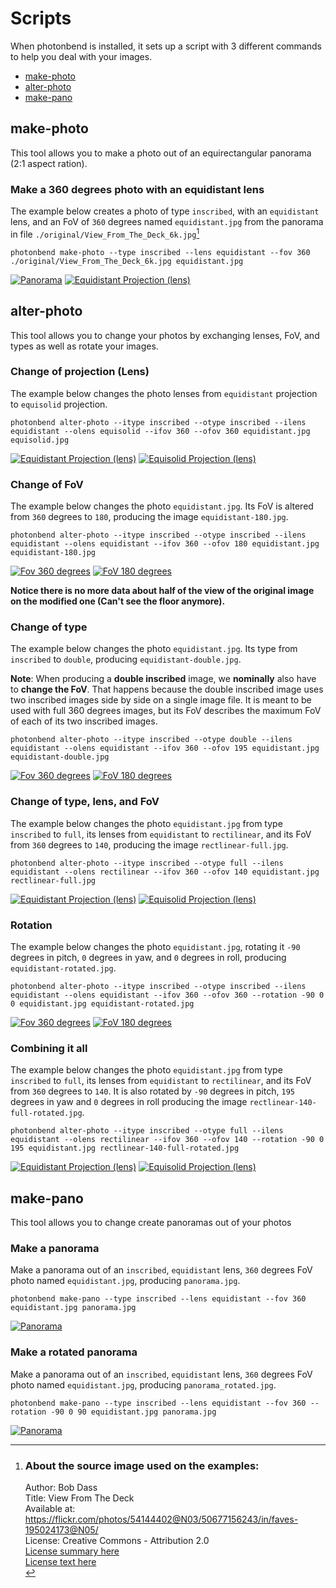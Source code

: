 # Scripts
When photonbend is installed, it sets up a script with 3 different commands to help you deal with your images.
 - [make-photo](#make-photo)
 - [alter-photo](#alter-photo)
 - [make-pano](#make-pano)

## make-photo
This tool allows you to make a photo out of an equirectangular panorama (2:1 aspect ration).

### Make a 360 degrees photo with an equidistant lens
The example below creates a photo of type `inscribed`, with an `equidistant` lens, and an FoV of `360` degrees named `equidistant.jpg` from the panorama in file `./original/View_From_The_Deck_6k.jpg`[^1]

```
photonbend make-photo --type inscribed --lens equidistant --fov 360 ./original/View_From_The_Deck_6k.jpg equidistant.jpg
```

[![Panorama](img/vftd/View_From_The_Deck_small.jpg)](/examples/original/View_From_The_Deck_6k.jpg)
[![Equidistant Projection (lens)](img/vftd/equidistant_small.jpg)](/examples/equidistant.jpg)

## alter-photo
This tool allows you to change your photos by exchanging lenses, FoV, and types as well as rotate your images.

### Change of projection (Lens)
The example below changes the photo lenses from `equidistant` projection to `equisolid` projection.

```
photonbend alter-photo --itype inscribed --otype inscribed --ilens equidistant --olens equisolid --ifov 360 --ofov 360 equidistant.jpg equisolid.jpg
```

[![Equidistant Projection (lens)](img/vftd/equidistant_small.jpg)](/examples/equidistant.jpg)
[![Equisolid Projection (lens)](img/vftd/equisolid_small.jpg)](/examples/equisolid.jpg)

### Change of FoV
The example below changes the photo `equidistant.jpg`. Its FoV is altered from `360` degrees to `180`, producing the image `equidistant-180.jpg`.

```
photonbend alter-photo --itype inscribed --otype inscribed --ilens equidistant --olens equidistant --ifov 360 --ofov 180 equidistant.jpg equidistant-180.jpg
```

[![Fov 360 degrees](img/vftd/equidistant_small.jpg)](/examples/equidistant.jpg)
[![FoV 180 degrees](img/vftd/equidistant-180_small.jpg)](/examples/equidistant-180.jpg)

**Notice there is no more data about half of the view of the original image on the modified one (Can't see the floor anymore).**

### Change of type
The example below changes the photo `equidistant.jpg`. Its type from `inscribed` to `double`, producing `equidistant-double.jpg`.

**Note**: When producing a **double inscribed** image, we **nominally** also have to **change the FoV**. That happens because the double inscribed image uses two inscribed images side by side on a single image file. It is meant to be used with full 360 degrees images, but its FoV describes the maximum FoV of each of its two inscribed images.

```
photonbend alter-photo --itype inscribed --otype double --ilens equidistant --olens equidistant --ifov 360 --ofov 195 equidistant.jpg equidistant-double.jpg
```

[![Fov 360 degrees](img/vftd/equidistant_small.jpg)](/examples/equidistant.jpg)
[![FoV 180 degrees](img/vftd/equidistant-double_small.jpg)](/examples/equidistant-double.jpg)


### Change of type, lens, and FoV
The example below changes the photo `equidistant.jpg` from type `inscribed` to `full`, its lenses from `equidistant` to `rectilinear`, and its FoV from `360` degrees to `140`, producing the image `rectlinear-full.jpg`.

```
photonbend alter-photo --itype inscribed --otype full --ilens equidistant --olens rectilinear --ifov 360 --ofov 140 equidistant.jpg rectlinear-full.jpg
```

[![Equidistant Projection (lens)](img/vftd/equidistant_small.jpg)](/examples/equidistant.jpg)
[![Equisolid Projection (lens)](img/vftd/rectlinear-full_small.jpg)](/examples/rectlinear-full.jpg)


### Rotation
The example below changes the photo `equidistant.jpg`, rotating it `-90` degrees in pitch, `0` degrees in yaw, and `0` degrees in roll, producing `equidistant-rotated.jpg`.

```
photonbend alter-photo --itype inscribed --otype inscribed --ilens equidistant --olens equidistant --ifov 360 --ofov 360 --rotation -90 0 0 equidistant.jpg equidistant-rotated.jpg
```

[![Fov 360 degrees](img/vftd/equidistant_small.jpg)](/examples/equidistant.jpg)
[![FoV 180 degrees](img/vftd/equidistant-rotated_small.jpg)](/examples/equidistant-rotated.jpg)

### Combining it all
The example below changes the photo `equidistant.jpg` from type `inscribed` to `full`, its lenses from `equidistant` to `rectilinear`, and its FoV from `360` degrees to `140`. It is also rotated by `-90` degrees in pitch, `195` degrees in yaw and `0` degrees in roll producing the image `rectlinear-140-full-rotated.jpg`.

```
photonbend alter-photo --itype inscribed --otype full --ilens equidistant --olens rectilinear --ifov 360 --ofov 140 --rotation -90 0 195 equidistant.jpg rectlinear-140-full-rotated.jpg
```

[![Equidistant Projection (lens)](img/vftd/equidistant_small.jpg)](/examples/equidistant.jpg)
[![Equisolid Projection (lens)](img/vftd/rectlinear-140-full-rotated_small.jpg)](/examples/rectlinear-140-full-rotated.jpg)

## make-pano
This tool allows you to change create panoramas out of your photos

### Make a panorama
Make a panorama out of an `inscribed`, `equidistant` lens, `360` degrees FoV photo named `equidistant.jpg`, producing `panorama.jpg`.

```
photonbend make-pano --type inscribed --lens equidistant --fov 360 equidistant.jpg panorama.jpg
```

[![Panorama](img/vftd/panorama_small.jpg)](/examples/panorama.jpg)


### Make a rotated panorama
Make a panorama out of an `inscribed`, `equidistant` lens, `360` degrees FoV photo named `equidistant.jpg`, producing `panorama_rotated.jpg`.

```
photonbend make-pano --type inscribed --lens equidistant --fov 360 --rotation -90 0 90 equidistant.jpg panorama.jpg
```

[![Panorama](img/vftd/panorama-rotated_small.jpg)](/examples/panorama-rotated.jpg)

[^1]:
    ### About the source image used on the examples:
    Author: Bob Dass <br>
    Title: View From The Deck <br>
    Available at: https://flickr.com/photos/54144402@N03/50677156243/in/faves-195024173@N05/ <br>
    License: Creative Commons - Attribution 2.0 <br>
    [License summary here](https://creativecommons.org/licenses/by/2.0/) <br>
    [License text here](https://creativecommons.org/licenses/by/2.0/legalcode) <br>